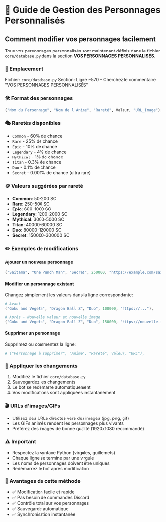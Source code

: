# 🎯 Guide de Gestion des Personnages Personnalisés

## Comment modifier vos personnages facilement

Tous vos personnages personnalisés sont maintenant définis dans le fichier `core/database.py` dans la section **VOS PERSONNAGES PERSONNALISÉS**.

### 📍 Emplacement
Fichier: `core/database.py`
Section: Ligne ~570 - Cherchez le commentaire "VOS PERSONNAGES PERSONNALISÉS"

### 🛠️ Format des personnages
```python
("Nom du Personnage", "Nom de l'Anime", "Rareté", Valeur, "URL_Image"),
```

### 🎭 Raretés disponibles
- `Common` - 60% de chance
- `Rare` - 25% de chance  
- `Epic` - 10% de chance
- `Legendary` - 4% de chance
- `Mythical` - 1% de chance
- `Titan` - 0.3% de chance
- `Duo` - 0.1% de chance
- `Secret` - 0.001% de chance (ultra rare)

### 🪙 Valeurs suggérées par rareté
- **Common**: 50-200 SC
- **Rare**: 250-500 SC
- **Epic**: 600-1000 SC
- **Legendary**: 1200-2000 SC
- **Mythical**: 3000-5000 SC
- **Titan**: 40000-60000 SC
- **Duo**: 80000-120000 SC
- **Secret**: 150000-300000 SC

### ✏️ Exemples de modifications

#### Ajouter un nouveau personnage
```python
("Saitama", "One Punch Man", "Secret", 250000, "https://example.com/saitama.gif"),
```

#### Modifier un personnage existant
Changez simplement les valeurs dans la ligne correspondante:
```python
# Avant
("Goku and Vegeta", "Dragon Ball Z", "Duo", 100000, "https://..."),

# Après - Nouvelle valeur et nouvelle image
("Goku and Vegeta", "Dragon Ball Z", "Duo", 150000, "https://nouvelle-image.gif"),
```

#### Supprimer un personnage
Supprimez ou commentez la ligne:
```python
# ("Personnage à supprimer", "Anime", "Rareté", Valeur, "URL"),
```

### 🔄 Appliquer les changements
1. Modifiez le fichier `core/database.py`
2. Sauvegardez les changements
3. Le bot se redémarre automatiquement
4. Vos modifications sont appliquées instantanément

### 🎬 URLs d'images/GIFs
- Utilisez des URLs directes vers des images (jpg, png, gif)
- Les GIFs animés rendent les personnages plus vivants
- Préférez des images de bonne qualité (1920x1080 recommandé)

### ⚠️ Important
- Respectez la syntaxe Python (virgules, guillemets)
- Chaque ligne se termine par une virgule
- Les noms de personnages doivent être uniques
- Redémarrez le bot après modification

### 🚀 Avantages de cette méthode
- ✅ Modification facile et rapide
- ✅ Pas besoin de commandes Discord
- ✅ Contrôle total sur vos personnages
- ✅ Sauvegarde automatique
- ✅ Synchronisation instantanée